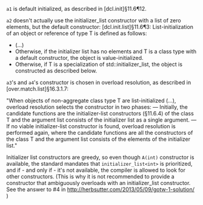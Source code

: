 `a1` is default initialized, as described in [dcl.init]§11.6¶12.

`a2` doesn't actually use the initializer_list constructor with a list of zero elements, but the default constructor:
[dcl.init.list]§11.6¶3:
List-initialization of an object or reference of type T is defined as follows:
- (...)
- Otherwise, if the initializer list has no elements and T is a class type with a default constructor, the object is value-initialized.
- Otherwise, if T is a specialization of std::initializer_list<E>, the object is constructed as described below.

`a3`'s and `a4`'s constructor is chosen in overload resolution, as described in [over.match.list]§16.3.1.7:

"When objects of non-aggregate class type T are list-initialized (...), overload resolution selects the constructor in two phases:
— Initially, the candidate functions are the initializer-list constructors (§11.6.4) of the class T and the argument list consists of the initializer list as a single argument.
— If no viable initializer-list constructor is found, overload resolution is performed again, where the candidate functions are all the constructors of the class T and the argument list consists of the elements of the initializer list."

Initializer list constructors are greedy, so even though `A(int)` constructor is available, the standard mandates that `initializer_list<int>` is prioritized, and if - and only if - it's not available, the compiler is allowed to look for other constructors. (This is why it is not recommended to provide a constructor that ambiguously overloads with an initializer_list constructor. See the answer to #4 in <http://herbsutter.com/2013/05/09/gotw-1-solution/> )
